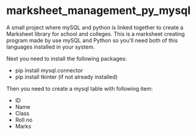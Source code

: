 # marksheet_management_py_mysql
A small project where mySQL and python is linked together to create a Marksheet library for school and colleges.
This is a marksheet creating program made by use mySQL and Python so you'll need both of this languages installed in your system.

Next you need to install the following packages:

* pip install mysql.connector
* pip install tkinter (if not already installed)

Then you need to create a mysql table with following item:

* ID
* Name
* Class
* Roll no
* Marks

